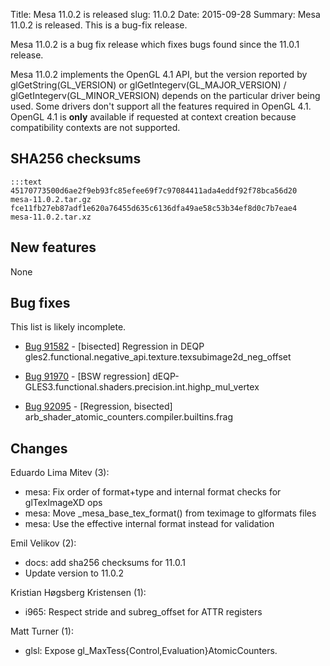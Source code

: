 Title: Mesa 11.0.2 is released
slug: 11.0.2
Date: 2015-09-28
Summary: Mesa 11.0.2 is released. This is a bug-fix release.

Mesa 11.0.2 is a bug fix release which fixes bugs found since the 11.0.1 release.

Mesa 11.0.2 implements the OpenGL 4.1 API, but the version reported by
glGetString(GL_VERSION) or glGetIntegerv(GL_MAJOR_VERSION) /
glGetIntegerv(GL_MINOR_VERSION) depends on the particular driver being used.
Some drivers don't support all the features required in OpenGL 4.1.  OpenGL
4.1 is **only** available if requested at context creation
because compatibility contexts are not supported.


## SHA256 checksums

    :::text
    45170773500d6ae2f9eb93fc85efee69f7c97084411ada4eddf92f78bca56d20  mesa-11.0.2.tar.gz
    fce11fb27eb87adf1e620a76455d635c6136dfa49ae58c53b34ef8d0c7b7eae4  mesa-11.0.2.tar.xz


## New features

None


## Bug fixes

This list is likely incomplete.

* [Bug 91582][1] - [bisected] Regression in DEQP gles2.functional.negative_api.texture.texsubimage2d_neg_offset

* [Bug 91970][2] - [BSW regression] dEQP-GLES3.functional.shaders.precision.int.highp_mul_vertex

* [Bug 92095][3] - [Regression, bisected] arb_shader_atomic_counters.compiler.builtins.frag


## Changes

Eduardo Lima Mitev (3):

* mesa: Fix order of format+type and internal format checks for glTexImageXD ops
* mesa: Move _mesa_base_tex_format() from teximage to glformats files
* mesa: Use the effective internal format instead for validation


Emil Velikov (2):

* docs: add sha256 checksums for 11.0.1
* Update version to 11.0.2


Kristian Høgsberg Kristensen (1):

* i965: Respect stride and subreg_offset for ATTR registers


Matt Turner (1):

* glsl: Expose gl_MaxTess{Control,Evaluation}AtomicCounters.

[1]: https://bugs.freedesktop.org/show_bug.cgi?id=91582
[2]: https://bugs.freedesktop.org/show_bug.cgi?id=91970
[3]: https://bugs.freedesktop.org/show_bug.cgi?id=92095